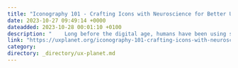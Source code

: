 ```yaml
---
title: "Iconography 101 - Crafting Icons with Neuroscience for Better UX"
date: 2023-10-27 09:49:14 +0000
dateadded: 2023-10-28 00:01:10 +0100
description: "    Long before the digital age, humans have been using symbols to represent ideas, actions, and objects.  Continue reading on UX Planet »  "
link: "https://uxplanet.org/iconography-101-crafting-icons-with-neuroscience-for-better-ux-7c7ed82113e9?source=rss----819cc2aaeee0---4"
category:
directory: _directory/ux-planet.md
---
```

